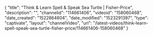 {
    "title": "Think & Learn Spell & Speak Sea Turtle | Fisher-Price",
    "description": "",
    "channelid": "114661406",
    "videoid": "158060468",
    "date_created": "1522864804",
    "date_modified": "1523291397",
    "type": "captivate",
    "layout": "channelVideo",
    "url": "\/latest-videos\/think-learn-spell-speak-sea-turtle-fisher-price\/114661406-158060468"
}